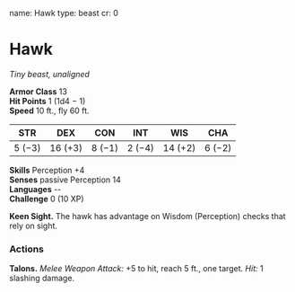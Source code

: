 name: Hawk type: beast cr: 0

# Hawk
_Tiny beast, unaligned_

**Armor Class** 13    
**Hit Points** 1 (1d4 − 1)    
**Speed** 10 ft., fly 60 ft.

| STR    | DEX     | CON    | INT    | WIS     | CHA    |
| ------ | ------- | ------ | ------ | ------- | ------ |
| 5 (−3) | 16 (+3) | 8 (−1) | 2 (−4) | 14 (+2) | 6 (−2) |

**Skills** Perception +4    
**Senses** passive Perception 14    
**Languages** --    
**Challenge** 0 (10 XP)

**Keen Sight.** The hawk has advantage on Wisdom (Perception) checks that rely on sight.

### Actions
**Talons.** _Melee Weapon Attack:_ +5 to hit, reach 5 ft., one target. _Hit:_ 1 slashing damage. 